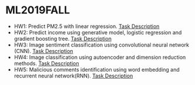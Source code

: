 # ML2019FALL
* HW1: Predict PM2.5 with linear regression. [Task Description](https://docs.google.com/presentation/d/1BWeAJFCgpqyi7rWHPFNTHYAr_SwE1cI-SZBcHMANPbk/edit?fbclid=IwAR3MKPFMgjnZed4o9vhZkRlvTX6LDobp0D9VBXa2f9lumln-3JAml2R7bcw#slide=id.g4cd6560e29_0_10)
* HW2: Predict income using generative model, logistic regression and gradient boosting tree. [Task Description](https://docs.google.com/presentation/d/1HJUGz3vo_yuj_7fXT9DgfnP9mbFyOiFQkS3DJzPsbwE/edit?fbclid=IwAR1jI2IL85jgNMzlwnOOe2vSjnmrgNJ414ojAQZve5k-cZgVLnQGGO8Ae6g#slide=id.g64642be7b1_0_0)
* HW3: Image sentiment classification using convolutional neural network (CNN). [Task Description](https://docs.google.com/presentation/d/1_jtrCNWMgxsIo5BCVp7jEi0PDQkqq9-PxUl0B1RGNHA/edit?fbclid=IwAR0SF3hnlI5zhJL5py5dnwsv65kyDvFFHd773vtFT5yCrFhjcKXv-O71hx4#slide=id.g62e3db9e19_0_202)
* HW4: Image classification using autoencoder and dimension reduction methods. [Task Description](https://docs.google.com/presentation/d/14oCK-bW6KDb4dho9iGyMHlQgyqXx52sBQnmX5Q2snOg/edit#slide=id.g755d2678b9_0_0)
* HW5: Malicious comments identification using word embedding and recurrent neural network(RNN). [Task Description](https://docs.google.com/presentation/d/14oCK-bW6KDb4dho9iGyMHlQgyqXx52sBQnmX5Q2snOg/edit#slide=id.g755d2678b9_0_0)

